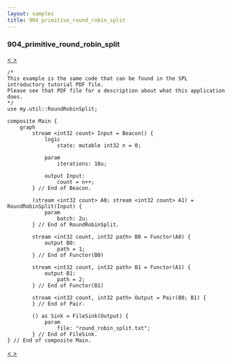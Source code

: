 ```yaml
---
layout: samples
title: 904_primitive_round_robin_split
---
```


### 904_primitive_round_robin_split

<div class="sampleNav"><a class="button" href="../903_unique_Uniq.spl/"> < </a><a class="button" href="../905_gate_load_balancer_Main.spl/"> > </a>
</div>

~~~~~~
/*
This example is the same code that can be found in the SPL introductory tutorial PDF file.
Please see that PDF file for a description about what this application does.
*/
use my.util::RoundRobinSplit;

composite Main {
	graph
		stream <int32 count> Input = Beacon() {
			logic
				state: mutable int32 n = 0;
				
			param
				iterations:	10u;
				
			output Input:
				count = n++;			
		} // End of Beacon.
		
		(stream <int32 count> A0; stream <int32 count> A1) = RoundRobinSplit(Input) {
			param
				batch: 2u;
		} // End of RoundRobinSplit.
		
		stream <int32 count, int32 path> B0 = Functor(A0) {
			output B0:
				path = 1;
		} // End of Functor(B0)
		
		stream <int32 count, int32 path> B1 = Functor(A1) {
			output B1:
				path = 2;
		} // End of Functor(B1)
		
		stream <int32 count, int32 path> Output = Pair(B0; B1) {
		} // End of Pair.
		
		() as Sink = FileSink(Output) {
			param
				file: "round_robin_split.txt";
		} // End of FileSink.
} // End of composite Main.

~~~~~~

<div class="sampleNav"><a class="button" href="../903_unique_Uniq.spl/"> < </a><a class="button" href="../905_gate_load_balancer_Main.spl/"> > </a>
</div>

